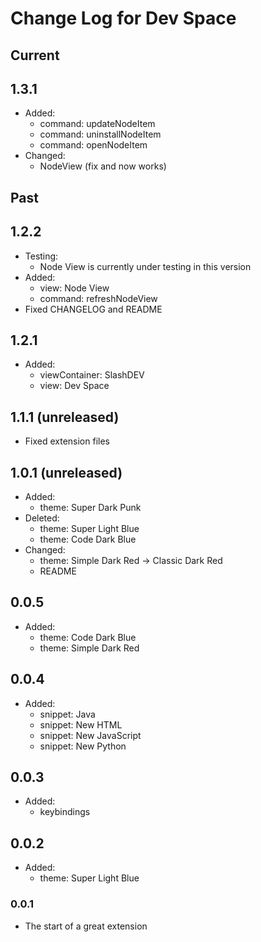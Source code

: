 # Change Log for Dev Space

## Current

## 1.3.1

- Added:
    - command: updateNodeItem
    - command: uninstallNodeItem
    - command: openNodeItem
- Changed:
    - NodeView (fix and now works)

## Past

## 1.2.2

- Testing:
    - Node View is currently under testing in this version
- Added:
    - view: Node View
    - command: refreshNodeView
- Fixed CHANGELOG and README

## 1.2.1

- Added:
    - viewContainer: SlashDEV
    - view: Dev Space

## 1.1.1 (unreleased)

- Fixed extension files

## 1.0.1 (unreleased)

- Added:
    - theme: Super Dark Punk
- Deleted:
    - theme: Super Light Blue
    - theme: Code Dark Blue
- Changed:
    - theme: Simple Dark Red -> Classic Dark Red
    - README

## 0.0.5

- Added:
    - theme: Code Dark Blue
    - theme: Simple Dark Red

## 0.0.4

- Added:
    - snippet: Java
    - snippet: New HTML
    - snippet: New JavaScript
    - snippet: New Python

## 0.0.3

- Added:
    - keybindings

## 0.0.2

- Added:
    - theme: Super Light Blue

### 0.0.1

- The start of a great extension
